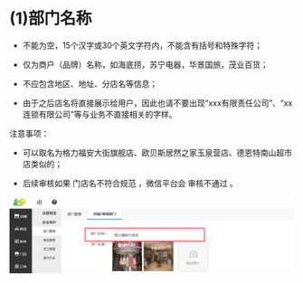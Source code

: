 # (1)部门名称

*   不能为空，15个汉字或30个英文字符内，不能含有括号和特殊字符；

*   仅为商户（品牌）名称，如海底捞，苏宁电器，华景国旅，茂业百货；

*   不应包含地区、地址、分店名等信息；

*   由于之后店名将直接展示给用户，因此也请不要出现“xxx有限责任公司”、“xx连锁有限公司”等与业务不直接相关的字样。

注意事项：

*   可以取名为格力福安大街旗舰店、欧贝斯居然之家玉泉营店、德恩特南山超市店类似的；

*   后续审核如果 门店名不符合规范 ，微信平台会 审核不通过 。

![](images/xinxi1.jpg)
